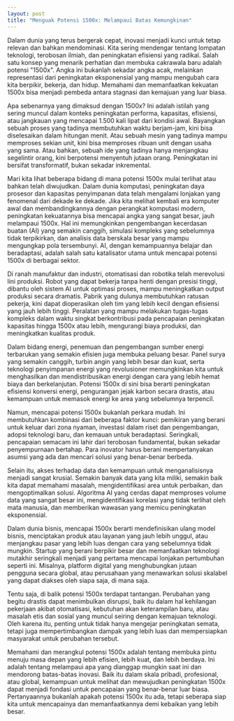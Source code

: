 ```yaml
---
layout: post
title: "Menguak Potensi 1500x: Melampaui Batas Kemungkinan"
---
```


Dalam dunia yang terus bergerak cepat, inovasi menjadi kunci untuk tetap relevan dan bahkan mendominasi. Kita sering mendengar tentang lompatan teknologi, terobosan ilmiah, dan peningkatan efisiensi yang radikal. Salah satu konsep yang menarik perhatian dan membuka cakrawala baru adalah potensi "1500x". Angka ini bukanlah sekadar angka acak, melainkan representasi dari peningkatan eksponensial yang mampu mengubah cara kita berpikir, bekerja, dan hidup. Memahami dan memanfaatkan kekuatan 1500x bisa menjadi pembeda antara stagnasi dan kemajuan yang luar biasa.

Apa sebenarnya yang dimaksud dengan 1500x? Ini adalah istilah yang sering muncul dalam konteks peningkatan performa, kapasitas, efisiensi, atau jangkauan yang mencapai 1.500 kali lipat dari kondisi awal. Bayangkan sebuah proses yang tadinya membutuhkan waktu berjam-jam, kini bisa diselesaikan dalam hitungan menit. Atau sebuah mesin yang tadinya mampu memproses sekian unit, kini bisa memproses ribuan unit dengan usaha yang sama. Atau bahkan, sebuah ide yang tadinya hanya menjangkau segelintir orang, kini berpotensi menyentuh jutaan orang. Peningkatan ini bersifat transformatif, bukan sekadar inkremental.

Mari kita lihat beberapa bidang di mana potensi 1500x mulai terlihat atau bahkan telah diwujudkan. Dalam dunia komputasi, peningkatan daya prosesor dan kapasitas penyimpanan data telah mengalami lonjakan yang fenomenal dari dekade ke dekade. Jika kita melihat kembali era komputer awal dan membandingkannya dengan perangkat komputasi modern, peningkatan kekuatannya bisa mencapai angka yang sangat besar, jauh melampaui 1500x. Hal ini memungkinkan pengembangan kecerdasan buatan (AI) yang semakin canggih, simulasi kompleks yang sebelumnya tidak terpikirkan, dan analisis data berskala besar yang mampu mengungkap pola tersembunyi. AI, dengan kemampuannya belajar dan beradaptasi, adalah salah satu katalisator utama untuk mencapai potensi 1500x di berbagai sektor.

Di ranah manufaktur dan industri, otomatisasi dan robotika telah merevolusi lini produksi. Robot yang dapat bekerja tanpa henti dengan presisi tinggi, dibantu oleh sistem AI untuk optimasi proses, mampu meningkatkan output produksi secara dramatis. Pabrik yang dulunya membutuhkan ratusan pekerja, kini dapat dioperasikan oleh tim yang lebih kecil dengan efisiensi yang jauh lebih tinggi. Peralatan yang mampu melakukan tugas-tugas kompleks dalam waktu singkat berkontribusi pada pencapaian peningkatan kapasitas hingga 1500x atau lebih, mengurangi biaya produksi, dan meningkatkan kualitas produk.

Dalam bidang energi, penemuan dan pengembangan sumber energi terbarukan yang semakin efisien juga membuka peluang besar. Panel surya yang semakin canggih, turbin angin yang lebih besar dan kuat, serta teknologi penyimpanan energi yang revolusioner memungkinkan kita untuk menghasilkan dan mendistribusikan energi dengan cara yang lebih hemat biaya dan berkelanjutan. Potensi 1500x di sini bisa berarti peningkatan efisiensi konversi energi, pengurangan jejak karbon secara drastis, atau kemampuan untuk memasok energi ke area yang sebelumnya terpencil.

Namun, mencapai potensi 1500x bukanlah perkara mudah. Ini membutuhkan kombinasi dari beberapa faktor kunci: pemikiran yang berani untuk keluar dari zona nyaman, investasi dalam riset dan pengembangan, adopsi teknologi baru, dan kemauan untuk beradaptasi. Seringkali, pencapaian semacam ini lahir dari terobosan fundamental, bukan sekadar penyempurnaan bertahap. Para inovator harus berani mempertanyakan asumsi yang ada dan mencari solusi yang benar-benar berbeda.

Selain itu, akses terhadap data dan kemampuan untuk menganalisisnya menjadi sangat krusial. Semakin banyak data yang kita miliki, semakin baik kita dapat memahami masalah, mengidentifikasi area untuk perbaikan, dan mengoptimalkan solusi. Algoritma AI yang cerdas dapat memproses volume data yang sangat besar ini, mengidentifikasi korelasi yang tidak terlihat oleh mata manusia, dan memberikan wawasan yang memicu peningkatan eksponensial.

Dalam dunia bisnis, mencapai 1500x berarti mendefinisikan ulang model bisnis, menciptakan produk atau layanan yang jauh lebih unggul, atau menjangkau pasar yang lebih luas dengan cara yang sebelumnya tidak mungkin. Startup yang berani berpikir besar dan memanfaatkan teknologi mutakhir seringkali menjadi yang pertama mencapai lonjakan pertumbuhan seperti ini. Misalnya, platform digital yang menghubungkan jutaan pengguna secara global, atau perusahaan yang menawarkan solusi skalabel yang dapat diakses oleh siapa saja, di mana saja.

Tentu saja, di balik potensi 1500x terdapat tantangan. Perubahan yang begitu drastis dapat menimbulkan disrupsi, baik itu dalam hal kehilangan pekerjaan akibat otomatisasi, kebutuhan akan keterampilan baru, atau masalah etis dan sosial yang muncul seiring dengan kemajuan teknologi. Oleh karena itu, penting untuk tidak hanya mengejar peningkatan semata, tetapi juga mempertimbangkan dampak yang lebih luas dan mempersiapkan masyarakat untuk perubahan tersebut.

Memahami dan merangkul potensi 1500x adalah tentang membuka pintu menuju masa depan yang lebih efisien, lebih kuat, dan lebih berdaya. Ini adalah tentang melampaui apa yang dianggap mungkin saat ini dan mendorong batas-batas inovasi. Baik itu dalam skala pribadi, profesional, atau global, kemampuan untuk melihat dan mewujudkan peningkatan 1500x dapat menjadi fondasi untuk pencapaian yang benar-benar luar biasa. Pertanyaannya bukanlah apakah potensi 1500x itu ada, tetapi seberapa siap kita untuk mencapainya dan memanfaatkannya demi kebaikan yang lebih besar.

